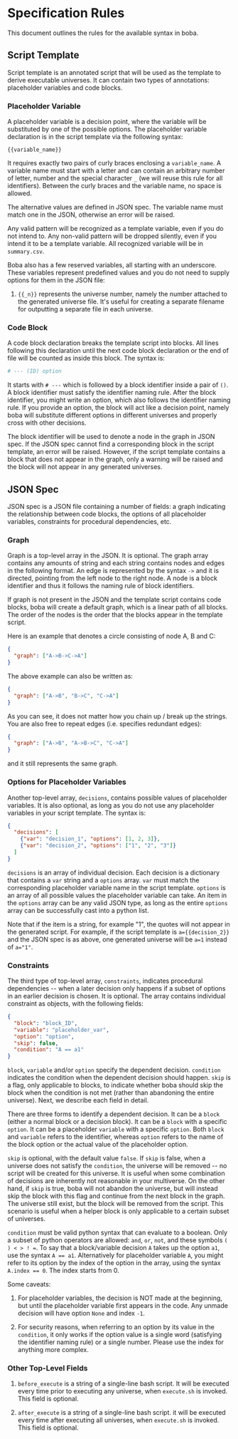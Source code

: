 # Specification Rules

This document outlines the rules for the available syntax in boba.

## Script Template
Script template is an annotated script that will be used as the template to
derive executable universes. It can contain two types of annotations: placeholder
variables and code blocks.

### Placeholder Variable
A placeholder variable is a decision point, where the variable will be substituted
by one of the possible options. The placeholder variable declaration is
in the script template via the following syntax:

```
{{variable_name}}
```

It requires exactly two pairs of curly braces enclosing a `variable_name`.
A variable name must start with a letter and can contain an arbitrary number 
of letter, number and the special character `_` (we will reuse this rule
for all identifiers). Between the curly braces and
the variable name, no space is allowed.

The alternative values are defined in JSON spec. The variable name must match
one in the JSON, otherwise an error will be raised.

Any valid pattern will be recognized as a template variable, even if you do not
intend to. Any non-valid pattern will be dropped silently, even if you intend
it to be a template variable. All recognized variable will be in `summary.csv`.

Boba also has a few reserved variables, all starting with an underscore. These
variables represent predefined values and you do not need to supply options for
them in the JSON file:
1. `{{_n}}` represents the universe number, namely the number attached to the
generated universe file. It's useful for creating a separate filename for
outputting a separate file in each universe.

### Code Block
A code block declaration breaks the template script into blocks. All lines
following this declaration until the next code block declaration or the end of
file will be counted as inside this block. The syntax is:

```python
# --- (ID) option
```

It starts with `# ---` which is followed by a block identifier inside a pair of
`()`. A block identifier must satisfy the identifier naming rule. After the
block identifier, you might write an option, which also follows the
identifier naming rule. If you provide an option, the block will act like a
decision point, namely boba will substitute different options in different
universes and properly cross with other decisions.

The block identifier will be used to denote a node in the graph in JSON spec.
If the JSON spec cannot find a corresponding block in the script template, an
error will be raised. However, if the script template contains a block that
does not appear in the graph, only a warning will be raised and the block will
not appear in any generated universes.

## JSON Spec
JSON spec is a JSON file containing a number of fields: a graph indicating the
relationship between code blocks, the options of all placeholder variables,
constraints for procedural dependencies, etc.

### Graph

Graph is a top-level array in the JSON. It is optional. The graph array
contains any amounts of string and each string contains nodes and edges in
the following format. An edge is represented by the syntax `->` and it is
directed, pointing from the left node to the right node. A node is a block
identifier and thus it follows the naming rule of block identifiers.

If graph is not present in the JSON and the template script contains code
blocks, boba will create a default graph, which is a linear path of all blocks.
The order of the nodes is the order that the blocks appear in the template
script.

Here is an example that denotes a circle consisting of node A, B and C:

```json
{
  "graph": ["A->B->C->A"]
}
```

The above example can also be written as:
```json
{
  "graph": ["A->B", "B->C", "C->A"]
}
```

As you can see, it does not matter how you chain up / break up the strings.
You are also free to repeat edges (i.e. specifies redundant edges):
```json
{
  "graph": ["A->B", "A->B->C", "C->A"]
}
```
and it still represents the same graph.

### Options for Placeholder Variables

Another top-level array, `decisions`, contains possible values of placeholder
variables. It is also optional, as long as you do not use any placeholder
variables in your script template. The syntax is:

```json
{
  "decisions": [
    {"var": "decision_1", "options": [1, 2, 3]},
    {"var": "decision_2", "options": ["1", "2", "3"]}
  ]
}
```
`decisions` is an array of individual decision. Each decision is a dictionary
that contains a `var` string and a `options` array. `var` must match the
corresponding placeholder variable name in the script template.
`options` is an array of all possible values the placeholder
variable can take. An item in the `options` array can be any valid JSON type, as
long as the entire `options` array can be successfully cast into a python list.

Note that if the item is a string, for example "1", the quotes will not appear
in the generated script. For example, if the script template is 
`a={{decision_2}}` and the JSON spec is as above, one generated universe will
be `a=1` instead of `a="1"`.

### Constraints

The third type of top-level array, `constraints`, indicates procedural
dependencies -- when a later decision only happens if a subset of options in an
earlier decision is chosen. It is optional. The array contains individual
constraint as objects, with the following fields:
```json
{
  "block": "block_ID",
  "variable": "placeholder_var",
  "option": "option",
  "skip": false,
  "condition": "A == a1"
}
```

`block`, `variable` and/or `option` specify the dependent decision. `condition`
indicates the condition when the dependent decision should happen. `skip` is a
flag, only applicable to blocks, to indicate whether boba should skip the block
when the condition is not met (rather than abandoning the entire universe).
Next, we describe each field in detail.

There are three forms to identify a dependent decision. It can be a `block`
(either a normal block or a decision block). It can be a `block` with a
specific `option`. It can be a placeholder `variable` with a specific
`option`. Both `block` and `variable` refers to the identifier, whereas
`option` refers to the name of the block option or the actual value of the
placeholder option.

`skip` is optional, with the default value `false`. If `skip` is false, when
a universe does not satisfy the `condition`, the universe will be removed --
no script will be created for this universe. It is useful when some
combination of decisions are inherently not reasonable in your multiverse.
On the other hand, if `skip` is true, boba will not
abandon the universe, but will instead skip the block with this flag and
continue from the next block in the graph. The universe still
exist, but the block will be removed from the script. This scenario is useful
when a helper block is only applicable to a certain subset of universes.

`condition` must be valid python syntax that can evaluate to a boolean. Only
a subset of python operators are allowed: `and`, `or`, `not`, and these
symbols `( ) < > ! =`. To say that a block/variable decision `A` takes up
the option `a1`, use the syntax `A == a1`. Alternatively for placeholder
variable `A`, you might refer to its option by the index of the option in
 the array, using
the syntax `A.index == 0`. The index starts from 0. 

Some caveats:
1. For placeholder variables, the decision is NOT made at the beginning, but
until the placeholder variable first appears in the code. Any unmade decision
will have option `None` and index `-1`.

2. For security reasons, when referring to an option by its value in the
`condition`, it only works if the option value is a single word (satisfying
the identifier naming rule) or a single number. Please use the index for
anything more complex.

### Other Top-Level Fields

1. `before_execute` is a string of a single-line bash script. It will be
executed every time prior to executing any universe, when `execute.sh` is
invoked. This field is optional.

2. `after_execute` is a string of a single-line bash script. it will be 
executed every time after executing all universes, when `execute.sh` is invoked.
This field is optional.
